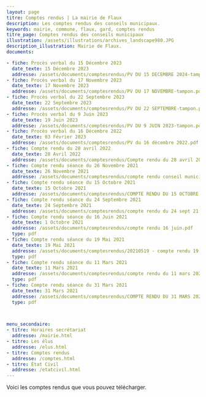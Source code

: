 ```yaml
---
layout: page
titre: Comptes rendus | La mairie de Flaux
description: Les comptes rendus des conseils municipaux.
keywords: mairie, commune, flaux, gard, comptes rendus
titre_page: Comptes rendus des conseils municipaux
illustration: /assets/illustrations/archives_landscape980.JPG
description_illustration: Mairie de Flaux.
documents:

- fiche: Procès verbal du 15 Décembre 2023
  date_texte: 15 Décembre 2023
  addresse: /assets/documents/comptesrendus/PV DU 15 DECEMBRE 2024-tampon.pdf
- fiche: Procès verbal du 17 Novembre 2023
  date_texte: 17 Novembre 2023
  addresse: /assets/documents/comptesrendus/PV DU 17 NOVEMBRE-tampon.pdf
- fiche: Procès verbal du 22 Septembre 2023
  date_texte: 22 Septembre 2023
  addresse: /assets/documents/comptesrendus/PV DU 22 SEPTEMBRE-tampon.pdf
- fiche: Procès verbal du 9 Juin 2023
  date_texte: 19 Juin 2023
  addresse: /assets/documents/comptesrendus/PV DU 9 JUIN 2023-tampon.pdf
- fiche: Procès verbal du 16 Décembre 2022
  date_texte: 03 Février 2023
  addresse: /assets/documents/comptesrendus/PV du 16 décembre 2022.pdf
- fiche: Compte rendu du 28 avril 2022 
  date_texte: 28 Avril 2022
  addresse: /assets/documents/comptesrendus/Compte rendu du 28 avril 2022.pdf
- fiche: Compte rendu séance du 26 Novembre 2021
  date_texte: 26 Novembre 2021
  addresse: /assets/documents/comptesrendus/compte rendu conseil municipal 26 novembre 2021.pdf
- fiche: Compte rendu séance du 15 Octobre 2021
  date_texte: 15 Octobre 2021
  addresse: /assets/documents/comptesrendus/COMPTE RENDU DU 15 OCTOBRE.pdf
- fiche: Compte rendu séance du 24 Septembre 2021
  date_texte: 24 Septembre 2021
  addresse: /assets/documents/comptesrendus/compte rendu du 24 sept 21.pdf
- fiche: Compte rendu séance du 16 Juin 2021
  date_texte: 1 Octobre 2021
  addresse: /assets/documents/comptesrendus/compte rendu 16 juin.pdf
  type: pdf
- fiche: Compte rendu séance du 19 Mai 2021
  date_texte: 19 Mai 2021
  addresse: /assets/documents/comptesrendus/20210519 - compte rendu 19 Mai 2021.pdf
  type: pdf
- fiche: Compte rendu séance du 11 Mars 2021
  date_texte: 11 Mars 2021
  addresse: /assets/documents/comptesrendus/compte rendu du 11 mars 2021.pdf
  type: pdf
- fiche: Compte rendu séance du 31 Mars 2021
  date_texte: 31 Mars 2021
  addresse: /assets/documents/comptesrendus/COMPTE RENDU DU 31 MARS 2021.pdf
  type: pdf


  
menu_secondaire:
- titre: Horaires secrétariat
  addresse: /mairie.html
- titre: Les élus
  addresse: /elus.html
- titre: Comptes rendus
  addresse: /comptes.html
- titre: État Civil
  addresse: /etatcivil.html
---
```


Voici les comptes rendus que vous pouvez télécharger.
